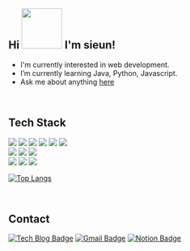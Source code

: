 ## Hi <img src="https://noticon-static.tammolo.com/dgggcrkxq/image/upload/v1586272312/noticon/g2e8rnk6ywfirsfgugvq.gif" width="80"/> I'm sieun!

- I'm currently interested in web development. <br/>
- I’m currently learning Java, Python, Javascript. <br/>
- Ask me about anything [here](https://github.com/sileeee/sileeee/issues/)
  

<br/>


## Tech Stack
<img src="https://img.shields.io/badge/spring-%236DB33F.svg?style=flat-square&style=for-the-badge&logo=spring&logoColor=white"/> <img src="https://img.shields.io/badge/-ReactJs-61DAFB?logo=react&logoColor=white"/> <img src="https://img.shields.io/badge/Node.js-339933?logo=Node.js&logoColor=white"/> <img src="https://img.shields.io/badge/Java-ED8B00?style=for-the-badge&logo=openjdk&logoColor=white&style=flat-square"/> <img src="https://img.shields.io/badge/python-3670A0?style=for-the-badge&logo=python&logoColor=white&style=flat-square"/> <img src="https://shields.io/badge/JavaScript-F7DF1E?logo=JavaScript&logoColor=white&style=flat-square&style=for-the-badge"/>
<br/>
<img src="https://img.shields.io/badge/mysql-%2300f.svg?style=flat-square&style=for-the-badge&logo=mysql&logoColor=white"/> <img src="https://img.shields.io/badge/-MongoDB-13aa52?logo=mongodb&logoColor=white&style=flat-square&style=for-the-badge"/> <img src="https://img.shields.io/badge/redis-%23DD0031.svg?style=flat-square&style=for-the-badge&logo=redis&logoColor=white"/>
<br/>
<img src="https://img.shields.io/badge/jenkins-%232C5263.svg?style=flat-square&logo=jenkins&style=for-the-badge&logoColor=white"/> <img src="https://img.shields.io/badge/docker-%230db7ed.svg?style=flat-square&style=for-the-badge&logo=docker&logoColor=white"/> <img src="https://img.shields.io/badge/AWS-%23FF9900.svg?style=flat-square&style=for-the-badge&logo=amazonwebservices&logoColor=white"/>
          
[![Top Langs](https://github-readme-stats.vercel.app/api/top-langs/?username=sileeee&hide=html,SCSS&layout=compact&exclude_repo=Python-DataScience-study,Python-Crawling_study,Film_Recommendation_System-Hayanjib)](https://github.com/sileeee/github-readme-stats)

<br/>
          
## Contact          
[![Tech Blog Badge](http://img.shields.io/badge/TechBlog-3DDC89?style=flat-square&logo=Iconify&link=https://velog.io/@sileeee/)](https://velog.io/@sileeee/)
[![Gmail Badge](https://img.shields.io/badge/Gmail-D14836?style=flat-square&logo=gmail&logoColor=white)](mailto:tldms201@dgu.ac.kr)
[![Notion Badge](https://img.shields.io/badge/Notion%20-black?style=flat-square&logo=Notion&logoColor=white)](https://juicy-blender-478.notion.site/SILEEEE-LOG-17dcac5a091743e5a0a4ec47b2ec86fe)
